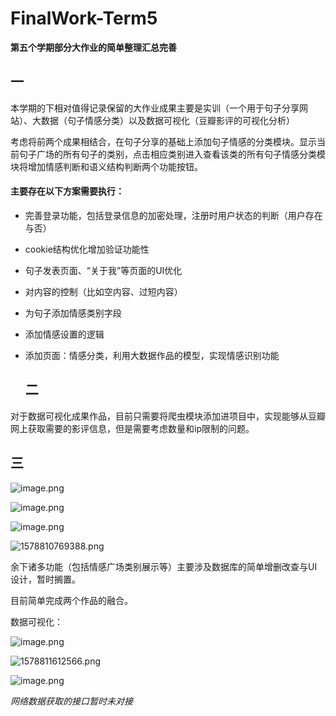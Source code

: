 # FinalWork-Term5
**第五个学期部分大作业的简单整理汇总完善**

## 一

本学期的下相对值得记录保留的大作业成果主要是实训（一个用于句子分享网站）、大数据（句子情感分类）以及数据可视化（豆瓣影评的可视化分析）

考虑将前两个成果相结合，在句子分享的基础上添加句子情感的分类模块。显示当前句子广场的所有句子的类别，点击相应类别进入查看该类的所有句子情感分类模块将增加情感判断和语义结构判断两个功能按钮。

#### 主要存在以下方案需要执行：

* 完善登录功能，包括登录信息的加密处理，注册时用户状态的判断（用户存在与否）

* cookie结构优化增加验证功能性

* 句子发表页面、“关于我”等页面的UI优化

* 对内容的控制（比如空内容、过短内容）

* 为句子添加情感类别字段

* 添加情感设置的逻辑

* 添加页面：情感分类，利用大数据作品的模型，实现情感识别功能

  ## 二

对于数据可视化成果作品，目前只需要将爬虫模块添加进项目中，实现能够从豆瓣网上获取需要的影评信息，但是需要考虑数量和ip限制的问题。

## 三

![image.png](https://i.loli.net/2020/01/12/xKmYAnw7iyz5NGs.png)

![image.png](https://i.loli.net/2020/01/12/eFUJ1YMjQyG9RCv.png)

![image.png](https://i.loli.net/2020/01/12/G8LFeNRicfT19XH.png)

![1578810769388.png](https://i.loli.net/2020/01/12/KbyQTphRWe2Pfts.png)

余下诸多功能（包括情感广场类别展示等）主要涉及数据库的简单增删改查与UI设计，暂时搁置。

目前简单完成两个作品的融合。

数据可视化：

![image.png](https://i.loli.net/2020/01/12/AsNfRvKw7yI6x1d.png)

![1578811612566.png](https://i.loli.net/2020/01/12/tayGoKQFcNUP8Cz.png)

![image.png](https://i.loli.net/2020/01/12/sLfMbi3SGqFYQJm.png)

*网络数据获取的接口暂时未对接*

